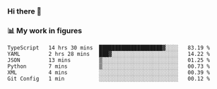 ### Hi there 👋

### 📊 My work in figures

<!--START_SECTION:waka-->

```text
TypeScript   14 hrs 30 mins  ████████████████████▓░░░░   83.19 %
YAML         2 hrs 28 mins   ███▓░░░░░░░░░░░░░░░░░░░░░   14.22 %
JSON         13 mins         ▒░░░░░░░░░░░░░░░░░░░░░░░░   01.25 %
Python       7 mins          ▒░░░░░░░░░░░░░░░░░░░░░░░░   00.73 %
XML          4 mins          ░░░░░░░░░░░░░░░░░░░░░░░░░   00.39 %
Git Config   1 min           ░░░░░░░░░░░░░░░░░░░░░░░░░   00.12 %
```

<!--END_SECTION:waka-->
